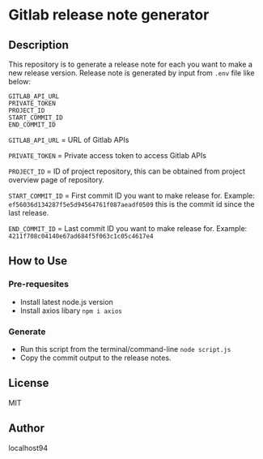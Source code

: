 # Gitlab release note generator

## Description
This repository is to generate a release note for each you want to make a new release version.
Release note is generated by input from `.env` file like below:
```
GITLAB_API_URL
PRIVATE_TOKEN
PROJECT_ID
START_COMMIT_ID
END_COMMIT_ID
```
`GITLAB_API_URL` = URL of Gitlab APIs

`PRIVATE_TOKEN` = Private access token to access Gitlab APIs

`PROJECT_ID` = ID of project repository, this can be obtained from project overview page of repository.

`START_COMMIT_ID` = First commit ID you want to make release for. Example: `ef56036d134287f5e5d94564761f087aeadf0509` this is the commit id since the last release.

`END_COMMIT_ID` = Last commit ID you want to make release for. Example: `4211f708c04140e67ad684f5f063c1c05c4617e4`

## How to Use
### Pre-requesites
- Install latest node.js version
- Install axios libary `npm i axios`

### Generate
- Run this script from the terminal/command-line `node script.js`
- Copy the commit output to the release notes.

## License
MIT

## Author
localhost94